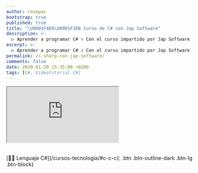 ```yaml
---
author: rosepac
bootstrap: true
published: true
title: "\U0001F469‍\U0001F3EB Curso de C# con Jap Software"
description: >-
  ▷ Aprender a programar C# ✌️ Con el curso impartido por Jap Software
excerpt: >-
  ▷ Aprender a programar C# ✌️ Con el curso impartido por Jap Software
permalink: /c-sharp-con-jap-software/
comments: false
date: 2020-01-20 15:35:00 +0200
tags: [C#, Videotutorial C#]
---
```


<div class="embed-responsive embed-responsive-16by9">
  <iframe class="embed-responsive-item" src="https://www.youtube-nocookie.com/embed/videoseries?list=PLLJJqiFt6VPruMw8E-O37V9bL7STOvC9D" allowfullscreen></iframe>
</div><br/>

[👨‍💻 Lenguaje C#](/cursos-tecnologia/#c-c-c{: .btn .btn-outline-dark .btn-lg .btn-block}
